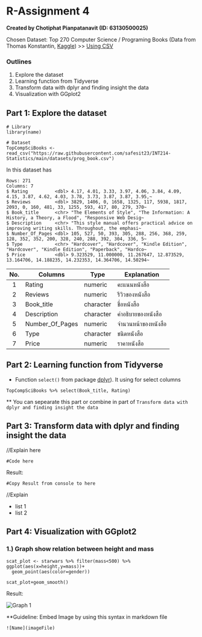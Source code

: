 # R-Assignment 4

**Created by Chotiphat Pianpatanavit (ID: 63130500025)**

Chosen Dataset: Top 270 Computer Science / Programing Books (Data from Thomas Konstantin, [Kaggle](https://www.kaggle.com/thomaskonstantin/top-270-rated-computer-science-programing-books)) >> [Using CSV](https://raw.githubusercontent.com/safesit23/INT214-Statistics/main/datasets/prog_book.csv)


### Outlines
1. Explore the dataset
2. Learning function from Tidyverse
3. Transform data with dplyr and finding insight the data
4. Visualization with GGplot2

## Part 1: Explore the dataset

```
# Library
library(name)

# Dataset
TopCompSciBooks <- read_csv("https://raw.githubusercontent.com/safesit23/INT214-Statistics/main/datasets/prog_book.csv")
```

In this dataset has
```
Rows: 271
Columns: 7
$ Rating          <dbl> 4.17, 4.01, 3.33, 3.97, 4.06, 3.84, 4.09, 4.15, 3.87, 4.62, 4.03, 3.78, 3.73, 3.87, 3.87, 3.95,~
$ Reviews         <dbl> 3829, 1406, 0, 1658, 1325, 117, 5938, 1817, 2093, 0, 160, 481, 33, 1255, 593, 417, 80, 279, 370~
$ Book_title      <chr> "The Elements of Style", "The Information: A History, a Theory, a Flood", "Responsive Web Desig~
$ Description     <chr> "This style manual offers practical advice on improving writing skills. Throughout, the emphasi~
$ Number_Of_Pages <dbl> 105, 527, 50, 393, 305, 288, 256, 368, 259, 128, 352, 352, 200, 328, 240, 288, 392, 304, 336, 5~
$ Type            <chr> "Hardcover", "Hardcover", "Kindle Edition", "Hardcover", "Kindle Edition", "Paperback", "Hardco~
$ Price           <dbl> 9.323529, 11.000000, 11.267647, 12.873529, 13.164706, 14.188235, 14.232353, 14.364706, 14.50294~
```
| No. | Columns        | Type      | Explanation               |
|:---:|----------------|-----------|---------------------------|
|  1  | Rating         | numeric   | คะแนนหนังสือ |
|  2  | Reviews        | numeric   | รีวิวของหนังสือ |
|  3  | Book_title     | character | ชื่อหนังสือ |
|  4  | Description    | character | คำอธิบายของหนังสือ |
|  5  | Number_Of_Pages| numeric   | จำนวนหน้าของหนังสือ |
|  6  | Type           | character | ชนิดหนังสือ |
|  7  | Price          | numeric   | ราคาหนังสือ |

## Part 2: Learning function from Tidyverse

- Function `select()` from package [dplyr](https://dplyr.tidyverse.org/articles/dplyr.html#select-columns-with-select)). It using for select columns

```
TopCompSciBooks %>% select(Book_title, Rating)
```
** You can sepearate this part or combine in part of `Transform data with dplyr and finding insight the data`

## Part 3: Transform data with dplyr and finding insight the data

//Explain here

```
#Code here
```

Result:

```
#Copy Result from console to here
```
//Explain

- list 1
- list 2

## Part 4: Visualization with GGplot2
### 1.) Graph show relation between height and mass
```
scat_plot <- starwars %>% filter(mass<500) %>% ggplot(aes(x=height,y=mass))+
  geom_point(aes(color=gender))

scat_plot+geom_smooth()
```
Result:

![Graph 1](graph1.png)

**Guideline:
Embed Image by using this syntax in markdown file
````
![Name](imageFile)
````
